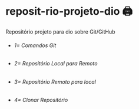 # reposit-rio-projeto-dio :printer:
Repositório projeto para dio sobre Git/GitHub

- ###### 1= Comandos Git

- ###### 2= Repositório Local para Remoto

- ###### 3= Repositório Remoto para local

- ###### 4= Clonar Repositório
